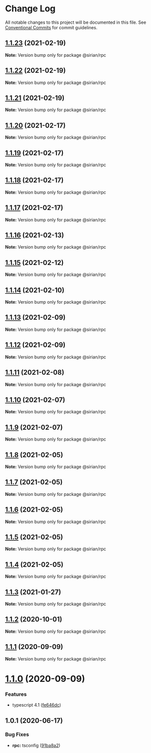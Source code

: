 # Change Log

All notable changes to this project will be documented in this file.
See [Conventional Commits](https://conventionalcommits.org) for commit guidelines.

## [1.1.23](https://github.com/sirian/js/compare/@sirian/rpc@1.1.22...@sirian/rpc@1.1.23) (2021-02-19)

**Note:** Version bump only for package @sirian/rpc





## [1.1.22](https://github.com/sirian/js/compare/@sirian/rpc@1.1.21...@sirian/rpc@1.1.22) (2021-02-19)

**Note:** Version bump only for package @sirian/rpc





## [1.1.21](https://github.com/sirian/js/compare/@sirian/rpc@1.1.20...@sirian/rpc@1.1.21) (2021-02-19)

**Note:** Version bump only for package @sirian/rpc





## [1.1.20](https://github.com/sirian/js/compare/@sirian/rpc@1.1.19...@sirian/rpc@1.1.20) (2021-02-17)

**Note:** Version bump only for package @sirian/rpc





## [1.1.19](https://github.com/sirian/js/compare/@sirian/rpc@1.1.18...@sirian/rpc@1.1.19) (2021-02-17)

**Note:** Version bump only for package @sirian/rpc





## [1.1.18](https://github.com/sirian/js/compare/@sirian/rpc@1.1.17...@sirian/rpc@1.1.18) (2021-02-17)

**Note:** Version bump only for package @sirian/rpc





## [1.1.17](https://github.com/sirian/js/compare/@sirian/rpc@1.1.16...@sirian/rpc@1.1.17) (2021-02-17)

**Note:** Version bump only for package @sirian/rpc





## [1.1.16](https://github.com/sirian/js/compare/@sirian/rpc@1.1.15...@sirian/rpc@1.1.16) (2021-02-13)

**Note:** Version bump only for package @sirian/rpc





## [1.1.15](https://github.com/sirian/js/compare/@sirian/rpc@1.1.14...@sirian/rpc@1.1.15) (2021-02-12)

**Note:** Version bump only for package @sirian/rpc





## [1.1.14](https://github.com/sirian/js/compare/@sirian/rpc@1.1.13...@sirian/rpc@1.1.14) (2021-02-10)

**Note:** Version bump only for package @sirian/rpc





## [1.1.13](https://github.com/sirian/js/compare/@sirian/rpc@1.1.12...@sirian/rpc@1.1.13) (2021-02-09)

**Note:** Version bump only for package @sirian/rpc





## [1.1.12](https://github.com/sirian/js/compare/@sirian/rpc@1.1.11...@sirian/rpc@1.1.12) (2021-02-09)

**Note:** Version bump only for package @sirian/rpc





## [1.1.11](https://github.com/sirian/js/compare/@sirian/rpc@1.1.10...@sirian/rpc@1.1.11) (2021-02-08)

**Note:** Version bump only for package @sirian/rpc





## [1.1.10](https://github.com/sirian/js/compare/@sirian/rpc@1.1.9...@sirian/rpc@1.1.10) (2021-02-07)

**Note:** Version bump only for package @sirian/rpc





## [1.1.9](https://github.com/sirian/js/compare/@sirian/rpc@1.1.8...@sirian/rpc@1.1.9) (2021-02-07)

**Note:** Version bump only for package @sirian/rpc





## [1.1.8](https://github.com/sirian/js/compare/@sirian/rpc@1.1.7...@sirian/rpc@1.1.8) (2021-02-05)

**Note:** Version bump only for package @sirian/rpc





## [1.1.7](https://github.com/sirian/js/compare/@sirian/rpc@1.1.6...@sirian/rpc@1.1.7) (2021-02-05)

**Note:** Version bump only for package @sirian/rpc





## [1.1.6](https://github.com/sirian/js/compare/@sirian/rpc@1.1.5...@sirian/rpc@1.1.6) (2021-02-05)

**Note:** Version bump only for package @sirian/rpc





## [1.1.5](https://github.com/sirian/js/compare/@sirian/rpc@1.1.4...@sirian/rpc@1.1.5) (2021-02-05)

**Note:** Version bump only for package @sirian/rpc





## [1.1.4](https://github.com/sirian/js/compare/@sirian/rpc@1.1.3...@sirian/rpc@1.1.4) (2021-02-05)

**Note:** Version bump only for package @sirian/rpc





## [1.1.3](https://github.com/sirian/js/compare/@sirian/rpc@1.1.2...@sirian/rpc@1.1.3) (2021-01-27)

**Note:** Version bump only for package @sirian/rpc





## [1.1.2](https://github.com/sirian/js/compare/@sirian/rpc@1.1.1...@sirian/rpc@1.1.2) (2020-10-01)

**Note:** Version bump only for package @sirian/rpc





## [1.1.1](https://github.com/sirian/js/compare/@sirian/rpc@1.1.0...@sirian/rpc@1.1.1) (2020-09-09)

**Note:** Version bump only for package @sirian/rpc





# [1.1.0](https://github.com/sirian/js/compare/@sirian/rpc@1.0.1...@sirian/rpc@1.1.0) (2020-09-09)


### Features

* typescript 4.1 ([fe646dc](https://github.com/sirian/js/commit/fe646dc3ebae780fb3ccf130a756683759e5eca4))





## 1.0.1 (2020-06-17)


### Bug Fixes

* **rpc:** tsconfig ([91ba8a2](https://github.com/sirian/js/commit/91ba8a26cf27fc03f7e12270f268565c926959b8))
